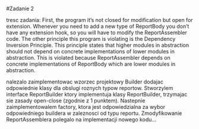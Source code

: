 #Zadanie 2

tresc zadania:
    First, the program it’s not closed for modification but open for extension. Whenever you need to add a new type of ReportBody you don’t have any extension hook, so you will have to modify the ReportAssembler code. The other principle this program is violating is the Dependency Inversion Principle. This principle states that higher modules in abstraction should not depend on concrete implementations of lower modules in abstraction. This is violated because ReportAssembler depends on concrete implementations of ReportBody which are lower modules in abstraction.

nalezalo zaimplementowac wzorzec projektowy Builder dodajac odpowiednie klasy dla obslugi roznych typow reportow.
Stworzylem interface ReportBuilder ktory implementuja klasy <typ>ReportBuilder, trzymajac sie zasady open-close (zgodnie z 1 punktem). Nastepnie zaimplementowalem factory, ktora jest odpowiedzialna za wybor odpowiedniego buildera w zaleznosci od typu reportu.
Zmodyfikowanie ReportAssemblera polegalo na implementacji nowego kodu...
